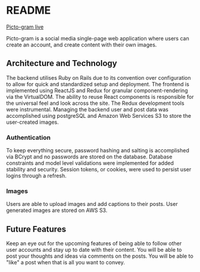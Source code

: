 # README

 [Picto-gram live](https://picto-gram.herokuapp.com/)

Picto-gram is a social media single-page web application where users can create an account, and create content with their own images.

## Architecture and Technology

The backend utilises Ruby on Rails due to its convention over configuration to allow for quick and standardized setup and deployment. The frontend is implemented using ReactJS and Redux for granular component-rendering via the VirtualDOM. The ability to reuse React components is responsible for the universal feel and look across the site. The Redux development tools were instrumental. Managing the backend user and post data was accomplished using postgreSQL and Amazon Web Services S3 to store the user-created images.

### Authentication

To keep everything secure, password hashing and salting is accomplished via BCrypt and no passwords are stored on the database. Database constraints and model level validations were implemented for added stability and security. Session tokens, or cookies, were used to persist user logins through a refresh.

### Images

Users are able to upload images and add captions to their posts. User generated images are stored on AWS S3.

## Future Features

Keep an eye out for the upcoming features of being able to follow other user accounts and stay up to date with their content. You will be able to post your thoughts and ideas via comments on the posts. You will be able to "like" a post when that is all you want to convey.

